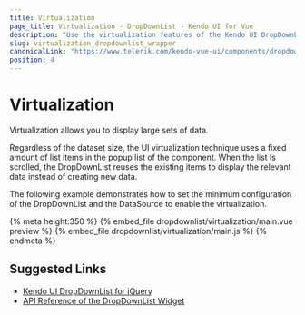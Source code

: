 ```yaml
---
title: Virtualization
page_title: Virtualization - DropDownList - Kendo UI for Vue
description: "Use the virtualization features of the Kendo UI DropDownList wrapper for Vue which allow you to handle large datasets."
slug: virtualization_dropdownlist_wrapper
canonicalLink: "https://www.telerik.com/kendo-vue-ui/components/dropdowns/dropdownlist/virtualization/"
position: 4
---
```


<div><WrapperBanner link="/kendo-vue-ui/components/dropdowns/dropdownlist/virtualization"></WrapperBanner></div>

# Virtualization

Virtualization allows you to display large sets of data.

Regardless of the dataset size, the UI virtualization technique uses a fixed amount of list items in the popup list of the component. When the list is scrolled, the DropDownList reuses the existing items to display the relevant data instead of creating new data.

The following example demonstrates how to set the minimum configuration of the DropDownList and the DataSource to enable the virtualization.

{% meta height:350 %}
{% embed_file dropdownlist/virtualization/main.vue preview %}
{% embed_file dropdownlist/virtualization/main.js %}
{% endmeta %}

## Suggested Links

* [Kendo UI DropDownList for jQuery](https://docs.telerik.com/kendo-ui/controls/editors/dropdownlist/overview)
* [API Reference of the DropDownList Widget](https://docs.telerik.com/kendo-ui/api/javascript/ui/dropdownlist)
